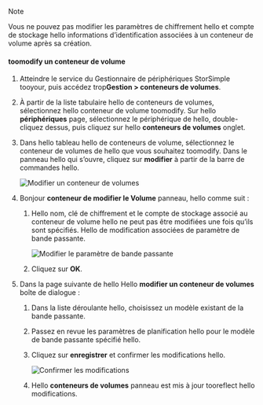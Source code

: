 <!--author=alkohli last changed: 07/05/2017-->

> [!NOTE] 
> Vous ne pouvez pas modifier les paramètres de chiffrement hello et compte de stockage hello informations d’identification associées à un conteneur de volume après sa création.

#### <a name="toomodify-a-volume-container"></a>toomodify un conteneur de volume

1. Atteindre le service du Gestionnaire de périphériques StorSimple tooyour, puis accédez trop**Gestion > conteneurs de volumes**.

2. À partir de la liste tabulaire hello de conteneurs de volumes, sélectionnez hello conteneur de volume toomodify. Sur hello **périphériques** page, sélectionnez le périphérique de hello, double-cliquez dessus, puis cliquez sur hello **conteneurs de volumes** onglet.

2. Dans hello tableau hello de conteneurs de volume, sélectionnez le conteneur de volumes de hello que vous souhaitez toomodify. Dans le panneau hello qui s’ouvre, cliquez sur **modifier** à partir de la barre de commandes hello.

    ![Modifier un conteneur de volumes](./media/storsimple-8000-modify-volume-container/modify-vol-container1.png)

3. Bonjour **conteneur de modifier le Volume** panneau, hello comme suit :
   
   1. Hello nom, clé de chiffrement et le compte de stockage associé au conteneur de volume hello ne peut pas être modifiées une fois qu’ils sont spécifiés. Hello de modification associées de paramètre de bande passante.
      
       ![Modifier le paramètre de bande passante](./media/storsimple-8000-modify-volume-container/modify-vol-container2.png)

   2.  Cliquez sur **OK**.
4. Dans la page suivante de hello Hello **modifier un conteneur de volumes** boîte de dialogue :
   
   1. Dans la liste déroulante hello, choisissez un modèle existant de la bande passante.
   2. Passez en revue les paramètres de planification hello pour le modèle de bande passante spécifié hello.
   3. Cliquez sur **enregistrer** et confirmer les modifications hello.
      
       ![Confirmer les modifications](./media/storsimple-8000-modify-volume-container/modify-vol-container3.png)

   3. Hello **conteneurs de volumes** panneau est mis à jour tooreflect hello modifications.

